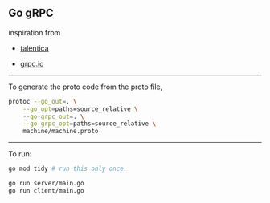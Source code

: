 ## Go gRPC

inspiration from 

- [talentica](https://talentica.com/a-quick-overview-of-grpc-in-golang/)

- [grpc.io](https://github.com/grpc/grpc-go/tree/master/examples/helloworld)

---


To generate the proto code from the proto file,

```sh
protoc --go_out=. \
    --go_opt=paths=source_relative \
    --go-grpc_out=. \
    --go-grpc_opt=paths=source_relative \
    machine/machine.proto
```

---

To run:

```sh
go mod tidy # run this only once.

go run server/main.go
go run client/main.go